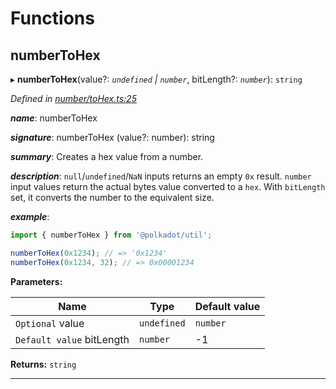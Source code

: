 

# Functions

<a id="numbertohex"></a>

##  numberToHex

▸ **numberToHex**(value?: *`undefined` | `number`*, bitLength?: *`number`*): `string`

*Defined in [number/toHex.ts:25](https://github.com/polkadot-js/common/blob/2d4097d/packages/util/src/number/toHex.ts#L25)*

*__name__*: numberToHex

*__signature__*: numberToHex (value?: number): string

*__summary__*: Creates a hex value from a number.

*__description__*: `null`/`undefined`/`NaN` inputs returns an empty `0x` result. `number` input values return the actual bytes value converted to a `hex`. With `bitLength` set, it converts the number to the equivalent size.

*__example__*:   

```javascript
import { numberToHex } from '@polkadot/util';

numberToHex(0x1234); // => '0x1234'
numberToHex(0x1234, 32); // => 0x00001234
```

**Parameters:**

| Name | Type | Default value |
| ------ | ------ | ------ |
| `Optional` value | `undefined` | `number` | - |
| `Default value` bitLength | `number` |  -1 |

**Returns:** `string`

___


